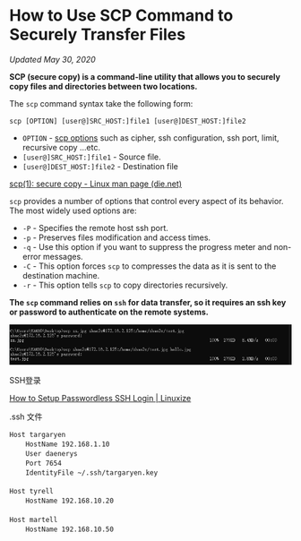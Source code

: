 # How to Use SCP Command to Securely Transfer Files



*Updated May 30, 2020*



**SCP (secure copy) is a command-line utility that allows you to securely copy files and directories between two locations.**

The `scp` command syntax take the following form:

```scp
scp [OPTION] [user@]SRC_HOST:]file1 [user@]DEST_HOST:]file2
```

- `OPTION` - [scp options](https://linux.die.net/man/1/scp) such as cipher, ssh configuration, ssh port, limit, recursive copy …etc.
- `[user@]SRC_HOST:]file1` - Source file.
- `[user@]DEST_HOST:]file2` - Destination file

[scp(1): secure copy - Linux man page (die.net)](https://linux.die.net/man/1/scp)



`scp` provides a number of options that control every aspect of its behavior. The most widely used options are:

- `-P` - Specifies the remote host ssh port.
- `-p` - Preserves files modification and access times.
- `-q` - Use this option if you want to suppress the progress meter and non-error messages.
- `-C` - This option forces `scp` to compresses the data as it is sent to the destination machine.
- `-r` - This option tells `scp` to copy directories recursively.



**The `scp` command relies on `ssh` for data transfer, so it requires an ssh key or password to authenticate on the remote systems.**

![image-20230426155153564](SCP.assets/image-20230426155153564.png)



SSH登录

[How to Setup Passwordless SSH Login | Linuxize](https://linuxize.com/post/how-to-setup-passwordless-ssh-login/)

.ssh 文件

```sh
Host targaryen
    HostName 192.168.1.10
    User daenerys
    Port 7654
    IdentityFile ~/.ssh/targaryen.key

Host tyrell
    HostName 192.168.10.20

Host martell
    HostName 192.168.10.50
```

